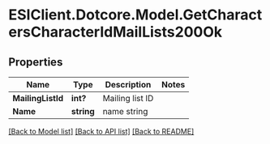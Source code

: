 # ESIClient.Dotcore.Model.GetCharactersCharacterIdMailLists200Ok
## Properties

Name | Type | Description | Notes
------------ | ------------- | ------------- | -------------
**MailingListId** | **int?** | Mailing list ID | 
**Name** | **string** | name string | 

[[Back to Model list]](../README.md#documentation-for-models) [[Back to API list]](../README.md#documentation-for-api-endpoints) [[Back to README]](../README.md)

